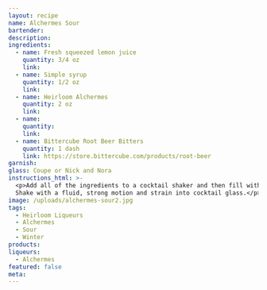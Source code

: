 ```yaml
---
layout: recipe
name: Alchermes Sour
bartender:
description:
ingredients:
  - name: Fresh squeezed lemon juice
    quantity: 3/4 oz
    link:
  - name: Simple syrup
    quantity: 1/2 oz
    link:
  - name: Heirloom Alchermes
    quantity: 2 oz
    link:
  - name:
    quantity:
    link:
  - name: Bittercube Root Beer Bitters
    quantity: 1 dash
    link: https://store.bittercube.com/products/root-beer
garnish:
glass: Coupe or Nick and Nora
instructions_html: >-
  <p>Add all of the ingredients to a cocktail shaker and then fill with ice.
  Shake with a fluid, strong motion and strain into cocktail glass.</p>
image: /uploads/alchermes-sour2.jpg
tags:
  - Heirloom Liqueurs
  - Alchermes
  - Sour
  - Winter
products:
liqueurs:
  - Alchermes
featured: false
meta:
---
```


